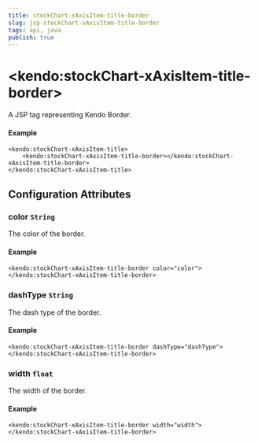```yaml
---
title: stockChart-xAxisItem-title-border
slug: jsp-stockChart-xAxisItem-title-border
tags: api, java
publish: true
---
```


# \<kendo:stockChart-xAxisItem-title-border\>
A JSP tag representing Kendo Border.

#### Example
    <kendo:stockChart-xAxisItem-title>
        <kendo:stockChart-xAxisItem-title-border></kendo:stockChart-xAxisItem-title-border>
    </kendo:stockChart-xAxisItem-title>


## Configuration Attributes


### color `String`

The color of the border.

#### Example
    <kendo:stockChart-xAxisItem-title-border color="color">
    </kendo:stockChart-xAxisItem-title-border>



### dashType `String`

The dash type of the border.

#### Example
    <kendo:stockChart-xAxisItem-title-border dashType="dashType">
    </kendo:stockChart-xAxisItem-title-border>



### width `float`

The width of the border.

#### Example
    <kendo:stockChart-xAxisItem-title-border width="width">
    </kendo:stockChart-xAxisItem-title-border>



